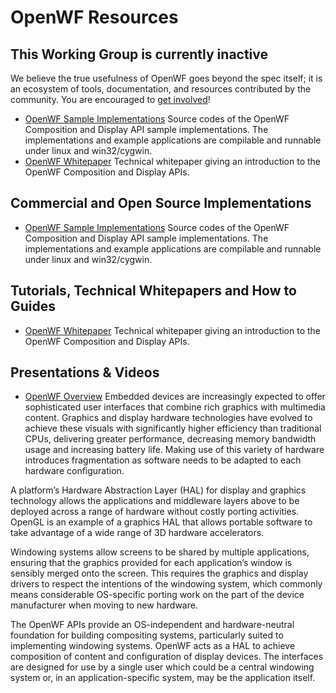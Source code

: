 # OpenWF Resources

## This Working Group is currently inactive

We believe the true usefulness of OpenWF goes beyond the spec itself; it is an ecosystem of tools, documentation, and resources contributed by the community. You are encouraged to [get involved](https://github.com/KhronosGroup/Khronosdotorg)!

* [OpenWF Sample Implementations](https://www.khronos.org/registry/OpenWF/) Source codes of the OpenWF Composition and Display API sample implementations. The implementations and example applications are compilable and runnable under linux and win32/cygwin.
* [OpenWF Whitepaper](https://www.khronos.org/assets/uploads/apis/OpenWF_Whitepaper_Dec_2011.pdf) Technical whitepaper giving an introduction to the OpenWF Composition and Display APIs.

## Commercial and Open Source Implementations
* [OpenWF Sample Implementations](https://www.khronos.org/registry/OpenWF/) Source codes of the OpenWF Composition and Display API sample implementations. The implementations and example applications are compilable and runnable under linux and win32/cygwin.

## Tutorials, Technical Whitepapers and How to Guides
* [OpenWF Whitepaper](https://www.khronos.org/assets/uploads/apis/OpenWF_Whitepaper_Dec_2011.pdf) Technical whitepaper giving an introduction to the OpenWF Composition and Display APIs.

## Presentations & Videos
* [OpenWF Overview](https://www.khronos.org/assets/uploads/developers/library/overview/OpenWF-Overview_v1_0.pdf)
Embedded devices are increasingly expected to offer sophisticated user interfaces that combine rich graphics with multimedia content. Graphics and display hardware technologies have evolved to achieve these visuals with significantly higher efficiency than traditional CPUs, delivering greater performance, decreasing memory bandwidth usage and increasing battery life. Making use of this variety of hardware introduces fragmentation as software needs to be adapted to each hardware configuration.

A platform’s Hardware Abstraction Layer (HAL) for display and graphics technology allows the applications and middleware layers above to be deployed across a range of hardware without costly porting activities. OpenGL is an example of a graphics HAL that allows portable software to take advantage of a wide range of 3D hardware accelerators.

Windowing systems allow screens to be shared by multiple applications, ensuring that the graphics provided for each application’s window is sensibly merged onto the screen. This requires the graphics and display drivers to respect the intentions of the windowing system, which commonly means considerable OS-specific porting work on the part of the device manufacturer when moving to new hardware.

The OpenWF APIs provide an OS-independent and hardware-neutral foundation for building compositing systems, particularly suited to implementing windowing systems. OpenWF acts as a HAL to achieve composition of content and configuration of display devices. The interfaces are designed for use by a single user which could be a central windowing system or, in an application-specific system, may be the application itself.
